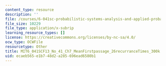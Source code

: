 ```yaml
---
content_type: resource
description: ''
file: /courses/6-041sc-probabilistic-systems-analysis-and-applied-probability-fall-2013/ecaeb565e1b748d2a285696ead6580b1_MIT6_041SCF13_No_41_Ch7_MeanFirstpassage_26recurranceTimes_300k.srt
file_size: 10229
file_type: application/x-subrip
learning_resource_types: []
license: https://creativecommons.org/licenses/by-nc-sa/4.0/
ocw_type: OCWFile
resourcetype: Other
title: MIT6_041SCF13_No_41_Ch7_MeanFirstpassage_26recurranceTimes_300k.srt
uid: ecaeb565-e1b7-48d2-a285-696ead6580b1
---
```

